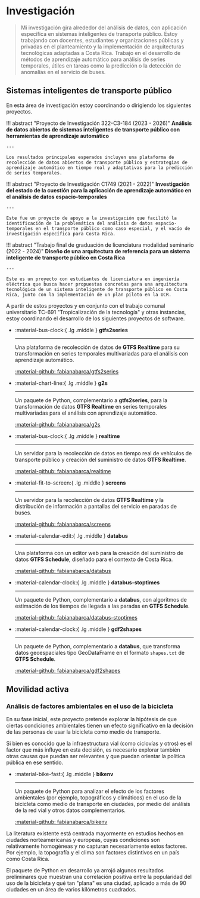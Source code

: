# Investigación

> Mi investigación gira alrededor del análisis de datos, con aplicación específica en sistemas inteligentes de transporte público. Estoy trabajando con docentes, estudiantes y organizaciones públicas y privadas en el planteamiento y la implementación de arquitecturas tecnológicas adaptadas a Costa Rica. Trabajo en el desarrollo de métodos de aprendizaje automático para análisis de series temporales, útiles en tareas como la predicción o la detección de anomalías en el servicio de buses.

## Sistemas inteligentes de transporte público

En esta área de investigación estoy coordinando o dirigiendo los siguientes proyectos.

!!! abstract "Proyecto de Investigación 322-C3-184 (2023 - 2026)"
    **Análisis de datos abiertos de sistemas inteligentes de transporte público con herramientas de aprendizaje automático**

    ---

    Los resultados principales esperados incluyen una plataforma de recolección de datos abiertos de transporte público y estrategias de aprendizaje automático en tiempo real y adaptativas para la predicción de series temporales.

!!! abstract "Proyecto de Investigación C1749 (2021 - 2022)"
    **Investigación del estado de la cuestión para la aplicación de aprendizaje automático en el análisis de datos espacio-temporales**

    ---

    Este fue un proyecto de apoyo a la investigación que facilitó la identificación de la problemática del análisis de datos espacio-temporales en el transporte público como caso especial, y el vacío de investigación específica para Costa Rica.

!!! abstract "Trabajo final de graduación de licenciatura modalidad seminario (2022 - 2024)"
    **Diseño de una arquitectura de referencia para un sistema inteligente de transporte público en Costa Rica**

    ---

    Este es un proyecto con estudiantes de licenciatura en ingeniería eléctrica que busca hacer propuestas concretas para una arquitectura tecnológica de un sistema inteligente de transporte público en Costa Rica, junto con la implementación de un plan piloto en la UCR.

A partir de estos proyectos y en conjunto con el trabajo comunal universitario TC-691 "Tropicalización de la tecnología" y otras instancias, estoy coordinando el desarrollo de los siguientes proyectos de software.

<div class="grid cards" markdown>

-  :material-bus-clock:{ .lg .middle } **gtfs2series**
    
    ---
    
    Una plataforma de recolección de datos de **GTFS Realtime** para su transformación en series temporales multivariadas para el análisis con aprendizaje automático.

    [:material-github: fabianabarca/gtfs2series](https://github.com/fabianabarca/gtfs2series)

-  :material-chart-line:{ .lg .middle } **g2s**
    
    ---
    
    Un paquete de Python, complementario a **gtfs2series**, para la transformación de datos **GTFS Realtime** en series temporales multivariadas para el análisis con aprendizaje automático. 
    
    [:material-github: fabianabarca/g2s](https://github.com/fabianabarca/g2s)

-  :material-bus-clock:{ .lg .middle } **realtime**
    
    ---
    
    Un servidor para la recolección de datos en tiempo real de vehículos de transporte público y creación del suministro de datos **GTFS Realtime**.

    [:material-github: fabianabarca/realtime](https://github.com/fabianabarca/realtime)

-  :material-fit-to-screen:{ .lg .middle } **screens**
    
    ---
    
    Un servidor para la recolección de datos **GTFS Realtime** y la distribución de información a pantallas del servicio en paradas de buses. 
    
    [:material-github: fabianabarca/screens](https://github.com/fabianabarca/screens)

-  :material-calendar-edit:{ .lg .middle } **databus**
    
    ---
    
    Una plataforma con un editor web para la creación del suministro de datos **GTFS Schedule**, diseñado para el contexto de Costa Rica. 
    
    [:material-github: fabianabarca/databus](https://github.com/fabianabarca/databus)

-  :material-calendar-clock:{ .lg .middle } **databus-stoptimes**
    
    ---
    
    Un paquete de Python, complementario a **databus**, con algoritmos de estimación de los tiempos de llegada a las paradas en **GTFS Schedule**. 
    
    [:material-github: fabianabarca/databus-stoptimes](https://github.com/fabianabarca/databus-stoptimes)

-  :material-calendar-clock:{ .lg .middle } **gdf2shapes**
    
    ---
    
    Un paquete de Python, complementario a **databus**, que transforma datos geoespaciales tipo GeoDataFrame en el formato `shapes.txt` de **GTFS Schedule**. 
    
    [:material-github: fabianabarca/gdf2shapes](https://github.com/fabianabarca/gdf2shapes)

</div>

## Movilidad activa

### Análisis de factores ambientales en el uso de la bicicleta

En su fase inicial, este proyecto pretende explorar la hipótesis de que ciertas condiciones ambientales tienen un efecto significativo en la decisión de las personas de usar la bicicleta como medio de transporte. 

Si bien es conocido que la infraestructura vial (como ciclovías y otros) es el factor que más influye en esta decisión, es necesario explorar también otras causas que puedan ser relevantes y que puedan orientar la política pública en ese sentido. 

<div class="grid cards" markdown>

-  :material-bike-fast:{ .lg .middle } **bikenv**
    
    ---
    
    Un paquete de Python para analizar el efecto de los factores ambientales (por ejemplo, topográficos y climáticos) en el uso de la bicicleta como medio de transporte en ciudades, por medio del análisis de la red vial y otros datos complementarios.

    [:material-github: fabianabarca/bikenv](https://github.com/fabianabarca/bikenv)

</div>

La literatura existente está centrada mayormente en estudios hechos en ciudades norteamericanas y europeas, cuyas condiciones son relativamente homogéneas y no capturan necesariamente estos factores. Por ejemplo, la topografía y el clima son factores distintivos en un país como Costa Rica. 

El paquete de Python en desarrollo ya arrojó algunos resultados preliminares que muestran una correlación positiva entre la popularidad del uso de la bicicleta y qué tan "plana" es una ciudad, aplicado a más de 90 ciudades en un área de varios kilómetros cuadrados.
